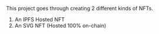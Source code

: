 This project goes through creating 2 different kinds of NFTs.

1. An IPFS Hosted NFT
2. An SVG NFT (Hosted 100% on-chain)

